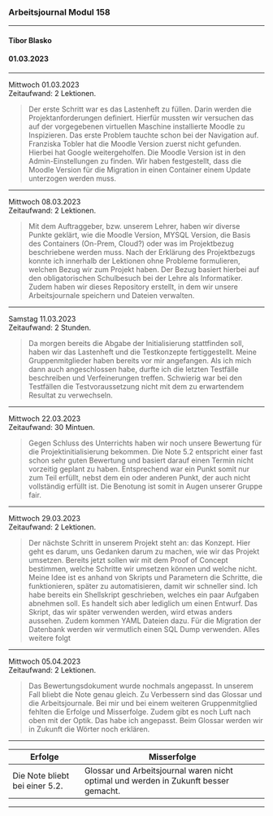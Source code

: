 ### Arbeitsjournal Modul 158
---
#### Tibor Blasko
#### 01.03.2023
---
Mittwoch 01.03.2023</br>
Zeitaufwand: 2 Lektionen.</br>
> Der erste Schritt war es das Lastenheft zu füllen.
Darin werden die Projektanforderungen definiert.
Hierfür mussten wir versuchen das auf der vorgegebenen virtuellen Maschine installierte Moodle zu Inspizieren.
Das erste Problem tauchte schon bei der Navigation auf.
Franziska Tobler hat die Moodle Version zuerst nicht gefunden. Hierbei hat Google weitergeholfen.
Die Moodle Version ist in den Admin-Einstellungen zu finden.
Wir haben festgestellt, dass die Moodle Version für die Migration in einen Container einem Update unterzogen werden muss.
---
Mittwoch 08.03.2023</br>
Zeitaufwand: 2 Lektionen.</br>
> Mit dem Auftraggeber, bzw. unserem Lehrer, haben wir diverse Punkte geklärt, wie die Moodle Version, MYSQL Version, die Basis des Containers (On-Prem, Cloud?) oder was im Projektbezug beschriebene werden muss.
Nach der Erklärung des Projektbezugs konnte ich innerhalb der Lektionen ohne Probleme formulieren, welchen Bezug wir zum Projekt haben.
Der Bezug basiert hierbei auf den obligatorischen Schulbesuch bei der Lehre als Informatiker.
Zudem haben wir dieses Repository erstellt, in dem wir unsere Arbeitsjournale speichern und Dateien verwalten.
---
Samstag 11.03.2023</br>
Zeitaufwand: 2 Stunden.</br>
> Da morgen bereits die Abgabe der Initialisierung stattfinden soll, haben wir das Lastenheft und die Testkonzepte fertiggestellt. Meine Gruppenmitglieder haben bereits vor mir angefangen. Als ich mich dann auch angeschlossen habe, durfte ich die letzten Testfälle beschreiben und Verfeinerungen treffen. Schwierig war bei den Testfällen die Testvoraussetzung nicht mit dem zu erwartendem Resultat zu verwechseln.
---
Mittwoch 22.03.2023</br>
Zeitaufwand: 30 Mintuen.</br>
> Gegen Schluss des Unterrichts haben wir noch unsere Bewertung für die Projektinitialisierung bekommen.
Die Note 5.2 entspricht einer fast schon sehr guten Bewertung und basiert darauf einen Termin nicht vorzeitig geplant zu haben.
Entsprechend war ein Punkt somit nur zum Teil erfüllt, nebst dem ein oder anderen Punkt, der auch nicht vollständig erfüllt ist.
Die Benotung ist somit in Augen unserer Gruppe fair.
---
Mittwoch 29.03.2023</br>
Zeitaufwand: 2 Lektionen.</br>
> Der nächste Schritt in unserem Projekt steht an: das Konzept. Hier geht es darum, uns Gedanken darum zu machen, wie wir das Projekt umsetzen.
Bereits jetzt sollen wir mit dem Proof of Concept bestimmen, welche Schritte wir umsetzen können und welche nicht.
Meine Idee ist es anhand von Skripts und Parametern die Schritte, die funktionieren, später zu automatisieren, damit wir schneller sind.
Ich habe bereits ein Shellskript geschrieben, welches ein paar Aufgaben abnehmen soll. Es handelt sich aber lediglich um einen Entwurf.
Das Skript, das wir später verwenden werden, wird etwas anders aussehen. Zudem kommen YAML Dateien dazu.
Für die Migration der Datenbank werden wir vermutlich einen SQL Dump verwenden. Alles weitere folgt
---
Mittwoch 05.04.2023</br>
Zeitaufwand: 2 Lektionen.</br>
> Das Bewertungsdokument wurde nochmals angepasst. In unserem Fall bliebt die Note genau gleich. Zu Verbessern sind das Glossar und die Arbeitsjournale. Bei mir und bei einem weiteren Gruppenmitglied fehlten die Erfolge und Misserfolge. Zudem gibt es noch Luft nach oben mit der Optik. Das habe ich angepasst. Beim Glossar werden wir in Zukunft die Wörter noch erklären.
---
|Erfolge|Misserfolge|
|---|---|
|Die Note bliebt bei einer 5.2.|Glossar und Arbeitsjournal waren nicht optimal und werden in Zukunft besser gemacht.|
---
